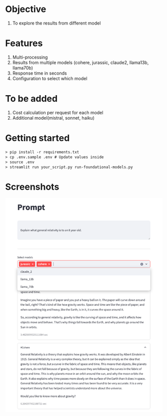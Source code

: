 # Objective

1. To explore the results from different model

# Features

1. Multi-processing
2. Results from multiple models (cohere, jurassic, claude2, llama13b, llama70b)
3. Response time in seconds
4. Configuration to select which model

# To be added

1. Cost calculation per request for each model
2. Additional model(mistral, sonnet, haiku)

# Getting started

```
> pip install -r requirements.txt
> cp .env.sample .env # Update values inside
> source .env
> streamlit run your_script.py run-foundational-models.py

```


# Screenshots

![say hello](./screenshots/ss-selection-of-model.png "Say hello")